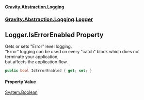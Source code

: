 #### [Gravity.Abstraction.Logging](./index.md 'index')
### [Gravity.Abstraction.Logging](./Gravity-Abstraction-Logging.md 'Gravity.Abstraction.Logging').[Logger](./Gravity-Abstraction-Logging-Logger.md 'Gravity.Abstraction.Logging.Logger')
## Logger.IsErrorEnabled Property
Gets or sets "Error" level logging.  
"Error" logging can be used on every "catch" block which does not terminate your application,  
but affects the application flow.  
```csharp
public bool IsErrorEnabled { get; set; }
```
#### Property Value
[System.Boolean](https://docs.microsoft.com/en-us/dotnet/api/System.Boolean 'System.Boolean')  

